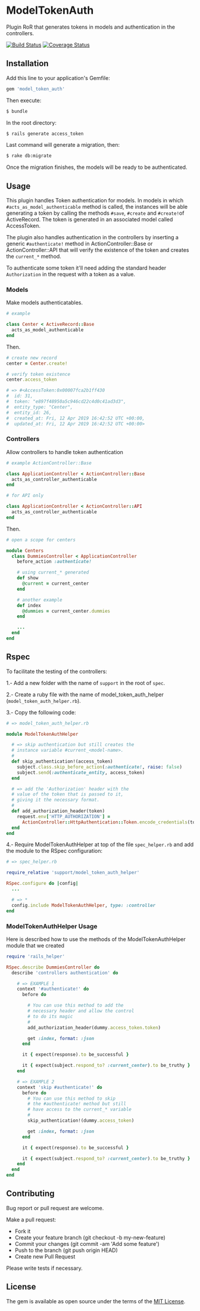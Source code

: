 # ModelTokenAuth

Plugin RoR that generates tokens in models and authentication in the controllers.

[![Build Status](https://travis-ci.org/Kinedu/model_token_auth.svg?branch=develop)](https://travis-ci.org/Kinedu/model_token_auth) [![Coverage Status](https://coveralls.io/repos/github/armando1339/model_token_auth/badge.svg?branch=develop)](https://coveralls.io/github/armando1339/model_token_auth?branch=develop)

## Installation

Add this line to your application's Gemfile:

```ruby
gem 'model_token_auth'
```

Then execute:

```bash
$ bundle
```

In the root directory:

```bash
$ rails generate access_token
```

Last command will generate a migration, then:

```bash
$ rake db:migrate
```

Once the migration finishes, the models will be ready to be authenticated.

## Usage

This plugin handles Token authentication for models. In models in which
`#acts_as_model_authenticable` method is called, the instances will be able generating
a token by calling the methods `#save`, `#create` and `#create!`of ActiveRecord. The
token is generated in an associated model called AccessToken.

The plugin also handles authentication in the controllers by inserting a generic
`#authenticate!` method in ActionController::Base or ActionController::API that
will verify the existence of the token and creates the `current_*` method.

To authenticate some token it'll need adding the standard header `Authorization` in the request
with a token as a value.

### Models

Make models authenticatables.

```ruby
# example

class Center < ActiveRecord::Base
  acts_as_model_authenticable
end
```

Then.

```ruby
# create new record
center = Center.create!

# verify token existence
center.access_token

# => #<AccessToken:0x00007fca2b1ff430
#  id: 31,
#  token: "e897f48950a5c946cd22c4d0c41ad3d3",
#  entity_type: "Center",
#  entity_id: 26,
#  created_at: Fri, 12 Apr 2019 16:42:52 UTC +00:00,
#  updated_at: Fri, 12 Apr 2019 16:42:52 UTC +00:00>
```

### Controllers

Allow controllers to handle token authentication

```ruby
# example ActionController::Base

class ApplicationController < ActionController::Base
  acts_as_controller_authenticable
end

# for API only

class ApplicationController < ActionController::API
  acts_as_controller_authenticable
end
```

Then.

```ruby
# open a scope for centers

module Centers
  class DummiesController < ApplicationController
    before_action :authenticate!

    # using current_* generated
    def show
      @current = current_center
    end

    # another example
    def index
      @dummies = current_center.dummies
    end

    ...
  end
end
```

## Rspec

To facilitate the testing of the controllers:

1.- Add a new folder with the name of ```support``` in the root of ```spec```.

2.- Create a ruby file with the name of model_token_auth_helper (```model_token_auth_helper.rb```).

3.- Copy the following code:

```ruby
# => model_token_auth_helper.rb

module ModelTokenAuthHelper

  # => skip authentication but still creates the
  # instance variable #current_<model-name>.
  #
  def skip_authentication!(access_token)
    subject.class.skip_before_action(:authenticate!, raise: false)
    subject.send(:authenticate_entity, access_token)
  end

  # => add the 'Authorization' header with the
  # value of the token that is passed to it,
  # giving it the necessary format.
  #
  def add_authorization_header(token)
    request.env['HTTP_AUTHORIZATION'] =
      ActionController::HttpAuthentication::Token.encode_credentials(token)
  end
end
```

4.- Require ModelTokenAuthHelper at top of the file ```spec_helper.rb``` and add the module to 
the RSpec configuration:

```ruby
# => spec_helper.rb

require_relative 'support/model_token_auth_helper'

RSpec.configure do |config|
  ...

  # => *
  config.include ModelTokenAuthHelper, type: :controller
end
```

### ModelTokenAuthHelper Usage

Here is described how to use the methods of the ModelTokenAuthHelper module that we created

```ruby
require 'rails_helper'

RSpec.describe DummiesController do
  describe 'controllers authentication' do

    # => EXAMPLE 1
    context '#authenticate!' do
      before do

        # You can use this method to add the
        # necessary header and allow the control
        # to do its magic
        #
        add_authorization_header(dummy.access_token.token)

        get :index, format: :json
      end

      it { expect(response).to be_successful }

      it { expect(subject.respond_to? :current_center).to be_truthy }
    end

    # => EXAMPLE 2
    context 'skip #authenticate!' do
      before do
        # You can use this method to skip
        # the #authenticate! method but still
        # have access to the current_* variable
        #
        skip_authentication!(dummy.access_token)

        get :index, format: :json
      end

      it { expect(response).to be_successful }

      it { expect(subject.respond_to? :current_center).to be_truthy }
    end
  end
end
```

## Contributing

Bug report or pull request are welcome.

Make a pull request:

- Fork it
- Create your feature branch (git checkout -b my-new-feature)
- Commit your changes (git commit -am 'Add some feature')
- Push to the branch (git push origin HEAD)
- Create new Pull Request

Please write tests if necessary.

## License

The gem is available as open source under the terms of the [MIT License](https://opensource.org/licenses/MIT).
